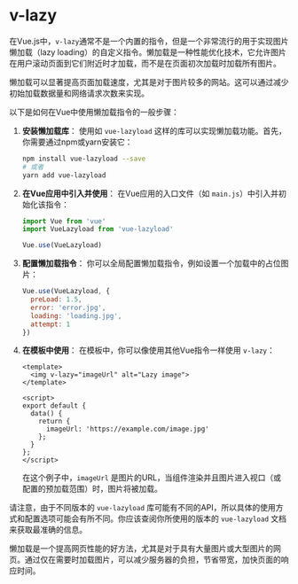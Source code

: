 # v-lazy

在Vue.js中，`v-lazy`通常不是一个内置的指令，但是一个非常流行的用于实现图片懒加载（lazy loading）的自定义指令。懒加载是一种性能优化技术，它允许图片在用户滚动页面到它们附近时才加载，而不是在页面初次加载时加载所有图片。

懒加载可以显著提高页面加载速度，尤其是对于图片较多的网站。这可以通过减少初始加载数据量和网络请求次数来实现。

以下是如何在Vue中使用懒加载指令的一般步骤：

1. **安装懒加载库**：
   使用如 `vue-lazyload` 这样的库可以实现懒加载功能。首先，你需要通过npm或yarn安装它：

   ```bash
   npm install vue-lazyload --save
   # 或者
   yarn add vue-lazyload
   ```

2. **在Vue应用中引入并使用**：
   在Vue应用的入口文件（如 `main.js`）中引入并初始化该指令：

   ```javascript
   import Vue from 'vue'
   import VueLazyload from 'vue-lazyload'

   Vue.use(VueLazyload)
   ```

3. **配置懒加载指令**：
   你可以全局配置懒加载指令，例如设置一个加载中的占位图片：

   ```javascript
   Vue.use(VueLazyload, {
     preLoad: 1.5,
     error: 'error.jpg',
     loading: 'loading.jpg',
     attempt: 1
   })
   ```

4. **在模板中使用**：
   在模板中，你可以像使用其他Vue指令一样使用 `v-lazy`：

   ```vue
   <template>
     <img v-lazy="imageUrl" alt="Lazy image">
   </template>

   <script>
   export default {
     data() {
       return {
         imageUrl: 'https://example.com/image.jpg'
       };
     }
   };
   </script>
   ```

   在这个例子中，`imageUrl` 是图片的URL，当组件渲染并且图片进入视口（或配置的预加载范围）时，图片将被加载。

请注意，由于不同版本的 `vue-lazyload` 库可能有不同的API，所以具体的使用方式和配置选项可能会有所不同。你应该查阅你所使用的版本的 `vue-lazyload` 文档来获取最准确的信息。

懒加载是一个提高网页性能的好方法，尤其是对于具有大量图片或大型图片的网页。通过仅在需要时加载图片，可以减少服务器的负担，节省带宽，加快页面的响应时间。
